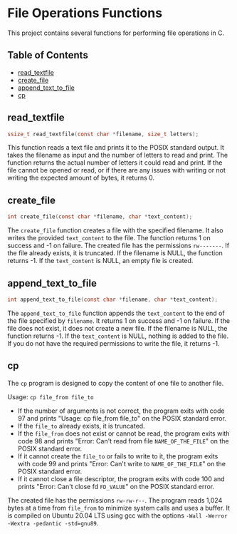 # File Operations Functions

This project contains several functions for performing file operations in C.

## Table of Contents

- [read_textfile](#read_textfile)
- [create_file](#create_file)
- [append_text_to_file](#append_text_to_file)
- [cp](#cp)

## read_textfile

```c
ssize_t read_textfile(const char *filename, size_t letters);
```

This function reads a text file and prints it to the POSIX standard output. It takes the filename as input and the number of letters to read and print. The function returns the actual number of letters it could read and print. If the file cannot be opened or read, or if there are any issues with writing or not writing the expected amount of bytes, it returns 0.

## create_file

```c
int create_file(const char *filename, char *text_content);
```

The `create_file` function creates a file with the specified filename. It also writes the provided `text_content` to the file. The function returns 1 on success and -1 on failure. The created file has the permissions `rw-------`. If the file already exists, it is truncated. If the filename is NULL, the function returns -1. If the `text_content` is NULL, an empty file is created.

## append_text_to_file

```c
int append_text_to_file(const char *filename, char *text_content);
```

The `append_text_to_file` function appends the `text_content` to the end of the file specified by `filename`. It returns 1 on success and -1 on failure. If the file does not exist, it does not create a new file. If the filename is NULL, the function returns -1. If the `text_content` is NULL, nothing is added to the file. If you do not have the required permissions to write the file, it returns -1.

## cp

The `cp` program is designed to copy the content of one file to another file.

Usage: `cp file_from file_to`

- If the number of arguments is not correct, the program exits with code 97 and prints "Usage: cp file_from file_to" on the POSIX standard error.
- If the `file_to` already exists, it is truncated.
- If the `file_from` does not exist or cannot be read, the program exits with code 98 and prints "Error: Can't read from file `NAME_OF_THE_FILE`" on the POSIX standard error.
- If it cannot create the `file_to` or fails to write to it, the program exits with code 99 and prints "Error: Can't write to `NAME_OF_THE_FILE`" on the POSIX standard error.
- If it cannot close a file descriptor, the program exits with code 100 and prints "Error: Can't close fd `FD_VALUE`" on the POSIX standard error.

The created file has the permissions `rw-rw-r--`. The program reads 1,024 bytes at a time from `file_from` to minimize system calls and uses a buffer. It is compiled on Ubuntu 20.04 LTS using gcc with the options `-Wall -Werror -Wextra -pedantic -std=gnu89`.
